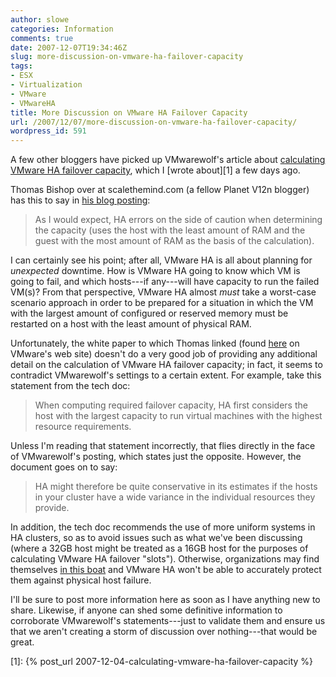 ```yaml
---
author: slowe
categories: Information
comments: true
date: 2007-12-07T19:34:46Z
slug: more-discussion-on-vmware-ha-failover-capacity
tags:
- ESX
- Virtualization
- VMware
- VMwareHA
title: More Discussion on VMware HA Failover Capacity
url: /2007/12/07/more-discussion-on-vmware-ha-failover-capacity/
wordpress_id: 591
---
```


A few other bloggers have picked up VMwarewolf's article about [calculating VMware HA failover capacity](http://www.vmwarewolf.com/ha-failover-capacity/), which I [wrote about][1] a few days ago.

Thomas Bishop over at scalethemind.com (a fellow Planet V12n blogger) has this to say in [his blog posting](http://scalethemind.com/2007/12/how-vmware-ha-failover-capacity-is.html):

>As I would expect, HA errors on the side of caution when determining the capacity (uses the host with the least amount of RAM and the guest with the most amount of RAM as the basis of the calculation).

I can certainly see his point; after all, VMware HA is all about planning for _unexpected_ downtime. How is VMware HA going to know which VM is going to fail, and which hosts---if any---will have capacity to run the failed VM(s)? From that perspective, VMware HA almost _must_ take a worst-case scenario approach in order to be prepared for a situation in which the VM with the largest amount of configured or reserved memory must be restarted on a host with the least amount of physical RAM.

Unfortunately, the white paper to which Thomas linked (found [here](http://www.vmware.com/pdf/vmware_ha_wp.pdf) on VMware's web site) doesn't do a very good job of providing any additional detail on the calculation of VMware HA failover capacity; in fact, it seems to contradict VMwarewolf's settings to a certain extent. For example, take this statement from the tech doc:

>When computing required failover capacity, HA first considers the host with the largest capacity to run virtual machines with the highest resource requirements.

Unless I'm reading that statement incorrectly, that flies directly in the face of VMwarewolf's posting, which states just the opposite. However, the document goes on to say:

>HA might therefore be quite conservative in its estimates if the hosts in your cluster have a wide variance in the individual resources they provide.

In addition, the tech doc recommends the use of more uniform systems in HA clusters, so as to avoid issues such as what we've been discussing (where a 32GB host might be treated as a 16GB host for the purposes of calculating VMware HA failover "slots"). Otherwise, organizations may find themselves [in this boat](http://www.savagenomads.net/2007/12/05/calculating_vmware_ha_failover_capacity/) and VMware HA won't be able to accurately protect them against physical host failure.

I'll be sure to post more information here as soon as I have anything new to share. Likewise, if anyone can shed some definitive information to corroborate VMwarewolf's statements---just to validate them and ensure us that we aren't creating a storm of discussion over nothing---that would be great.

[1]: {% post_url 2007-12-04-calculating-vmware-ha-failover-capacity %}
